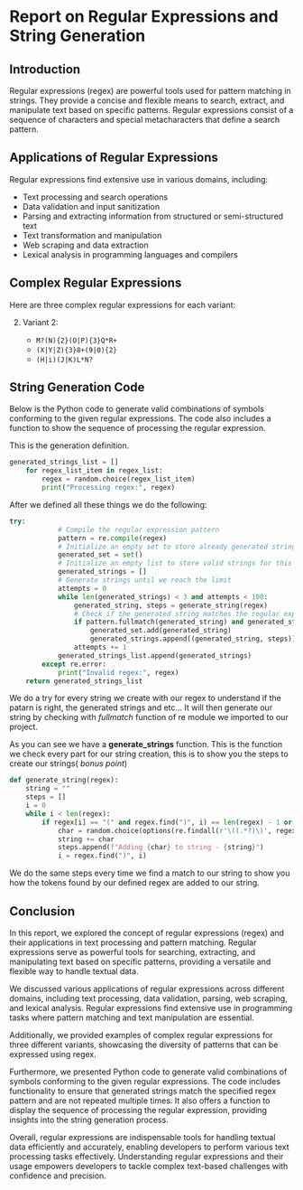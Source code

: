 # Report on Regular Expressions and String Generation

## Introduction

Regular expressions (regex) are powerful tools used for pattern matching in strings. They provide a concise and flexible means to search, extract, and manipulate text based on specific patterns. Regular expressions consist of a sequence of characters and special metacharacters that define a search pattern.

## Applications of Regular Expressions

Regular expressions find extensive use in various domains, including:

- Text processing and search operations
- Data validation and input sanitization
- Parsing and extracting information from structured or semi-structured text
- Text transformation and manipulation
- Web scraping and data extraction
- Lexical analysis in programming languages and compilers

## Complex Regular Expressions

Here are three complex regular expressions for each variant:

2. Variant 2:

   - `M?(N){2}(O|P){3}Q*R+`
   - `(X|Y|Z){3}8+(9|0){2}`
   - `(H|i)(J|K)L*N?`

## String Generation Code

Below is the Python code to generate valid combinations of symbols conforming to the given regular expressions. The code also includes a function to show the sequence of processing the regular expression.

This is the generation definition.

```python
generated_strings_list = []
    for regex_list_item in regex_list:
        regex = random.choice(regex_list_item)
        print("Processing regex:", regex)
```

After we defined all these things we do the following:

```python
try:
            # Compile the regular expression pattern
            pattern = re.compile(regex)
            # Initialize an empty set to store already generated strings for this regex
            generated_set = set()
            # Initialize an empty list to store valid strings for this regex
            generated_strings = []
            # Generate strings until we reach the limit
            attempts = 0
            while len(generated_strings) < 3 and attempts < 100:
                generated_string, steps = generate_string(regex)
                # Check if the generated string matches the regular expression and is not already generated
                if pattern.fullmatch(generated_string) and generated_string not in generated_set:
                    generated_set.add(generated_string)
                    generated_strings.append((generated_string, steps))
                attempts += 1
            generated_strings_list.append(generated_strings)
        except re.error:
            print("Invalid regex:", regex)
    return generated_strings_list
```

We do a try for every string we create with our regex to understand if the patarn is right, the generated strings and etc... It will then generate our string by checking with <i>fullmatch</i> function of re module we imported to our project.

As you can see we have a <b>generate_strings</b> function. This is the function we check every part for our string creation, this is to show you the steps to create our strings(<i> bonus point</i>)

```python
def generate_string(regex):
    string = ""
    steps = []
    i = 0
    while i < len(regex):
        if regex[i] == "(" and regex.find(")", i) == len(regex) - 1 or (regex[i] == "(" and regex[regex.find(")", i) + 1] not in ["*", "+", "?", "{"]):
            char = random.choice(options(re.findall(r'\((.*?)\)', regex[i:])[0]))
            string += char
            steps.append(f"Adding {char} to string - {string}")
            i = regex.find(")", i)
```

We do the same steps every time we find a match to our string to show you how the tokens found by our defined regex are added to our string.

## Conclusion

In this report, we explored the concept of regular expressions (regex) and their applications in text processing and pattern matching. Regular expressions serve as powerful tools for searching, extracting, and manipulating text based on specific patterns, providing a versatile and flexible way to handle textual data.

We discussed various applications of regular expressions across different domains, including text processing, data validation, parsing, web scraping, and lexical analysis. Regular expressions find extensive use in programming tasks where pattern matching and text manipulation are essential.

Additionally, we provided examples of complex regular expressions for three different variants, showcasing the diversity of patterns that can be expressed using regex.

Furthermore, we presented Python code to generate valid combinations of symbols conforming to the given regular expressions. The code includes functionality to ensure that generated strings match the specified regex pattern and are not repeated multiple times. It also offers a function to display the sequence of processing the regular expression, providing insights into the string generation process.

Overall, regular expressions are indispensable tools for handling textual data efficiently and accurately, enabling developers to perform various text processing tasks effectively. Understanding regular expressions and their usage empowers developers to tackle complex text-based challenges with confidence and precision.
